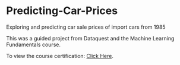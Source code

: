 # Predicting-Car-Prices
Exploring and predicting car sale prices of import cars from 1985

This was a guided project from Dataquest and the Machine Learning Fundamentals course. 

<p>To view the course certification: <a href="https://github.com/amasson99/Predicting-Car-Prices/blob/master/--machine-learning-fundamentals.pdf">Click Here</a>.</p>

